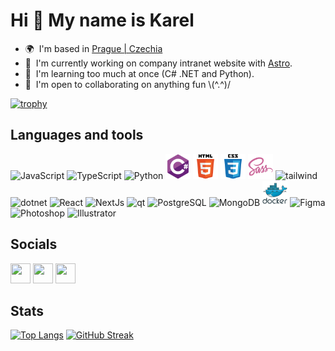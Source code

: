 Hi 👋 My name is Karel
======================

* 🌍  I'm based in <a href="https://www.google.com/maps/place/Prague/@50.0596696,14.4656239,12z" target="_blank" rel="noreferrer">Prague | Czechia</a>
* 🚀  I'm currently working on company intranet website with [Astro](http://astro.build).
* 🧠  I'm learning too much at once (C# .NET and Python).
* 🤝  I'm open to collaborating on anything fun \\(^.^)/

[![trophy](https://github-profile-trophy.vercel.app/?username=karelfh&theme=nord&margin-w=15&no-frame=true)](https://github.com/ryo-ma/github-profile-trophy)

## Languages and tools

<p align="left">
  <img src="https://raw.githubusercontent.com/danielcranney/readme-generator/main/public/icons/skills/javascript-colored.svg" width="40" height="40" alt="JavaScript" />
  <img src="https://raw.githubusercontent.com/danielcranney/readme-generator/main/public/icons/skills/typescript-colored.svg" width="40" height="40" alt="TypeScript" />
  <img src="https://raw.githubusercontent.com/danielcranney/readme-generator/main/public/icons/skills/python-colored.svg" width="36" height="36" alt="Python" />
  <img src="https://raw.githubusercontent.com/devicons/devicon/master/icons/csharp/csharp-original.svg" width="40" height="40" alt="csharp" />

  <img src="https://raw.githubusercontent.com/devicons/devicon/master/icons/html5/html5-original-wordmark.svg" width="40" height="40" alt="html5" />
  <img src="https://raw.githubusercontent.com/devicons/devicon/master/icons/css3/css3-original-wordmark.svg" width="40" height="40" alt="css3" />
  <img src="https://raw.githubusercontent.com/devicons/devicon/master/icons/sass/sass-original.svg" width="40" height="40" alt="sass" />
  <img src="https://www.vectorlogo.zone/logos/tailwindcss/tailwindcss-icon.svg" width="40" height="40" alt="tailwind" />
  <img src="https://raw.githubusercontent.com/danielcranney/readme-generator/main/public/icons/skills/dot-net-colored.svg" alt="dotnet" width="40" height="40" />
  <img src="https://raw.githubusercontent.com/danielcranney/readme-generator/main/public/icons/skills/react-colored.svg" width="40" height="40" alt="React" />
  <img src="https://raw.githubusercontent.com/danielcranney/readme-generator/main/public/icons/skills/nextjs-colored.svg" width="40" height="40" alt="NextJs" />
  <img src="https://upload.wikimedia.org/wikipedia/commons/0/0b/Qt_logo_2016.svg" width="40" height="40" alt="qt" />
  <img src="https://raw.githubusercontent.com/danielcranney/readme-generator/main/public/icons/skills/postgresql-colored.svg" width="40" height="40" alt="PostgreSQL" />
  <img src="https://raw.githubusercontent.com/danielcranney/readme-generator/main/public/icons/skills/mongodb-colored.svg" width="36" height="36" alt="MongoDB" />
  <img src="https://raw.githubusercontent.com/devicons/devicon/master/icons/docker/docker-original-wordmark.svg" alt="docker" width="40" height="40"/>
  <img src="https://raw.githubusercontent.com/danielcranney/readme-generator/main/public/icons/skills/figma-colored.svg" width="40" height="40" alt="Figma" />
  <img src="https://raw.githubusercontent.com/danielcranney/readme-generator/main/public/icons/skills/photoshop-colored.svg" width="40" height="40" alt="Photoshop" />
  <img src="https://raw.githubusercontent.com/danielcranney/readme-generator/main/public/icons/skills/illustrator-colored.svg" width="40" height="40" alt="Illustrator" />
</p>


## Socials

<p align="left"> <a href="http://www.instagram.com/houf.karel" target="_blank" rel="noreferrer"><img src="https://raw.githubusercontent.com/danielcranney/readme-generator/main/public/icons/socials/instagram.svg" width="32" height="32" /></a> <a href="https://www.stackoverflow.com/users/8018284/karel" target="_blank" rel="noreferrer"><img src="https://raw.githubusercontent.com/danielcranney/readme-generator/main/public/icons/socials/stackoverflow.svg" width="32" height="32" /></a> <a href="https://www.twitter.com/@KarelFH" target="_blank" rel="noreferrer"><img src="https://raw.githubusercontent.com/danielcranney/readme-generator/main/public/icons/socials/twitter.svg" width="32" height="32" /></a></p>


## Stats

[![Top Langs](https://github-readme-stats.vercel.app/api/top-langs/?username=karelfh&theme=nord&hide_border=true&border_radius=5&hide=scss&count_private=true)](https://github.com/anuraghazra/github-readme-stats) [![GitHub Streak](https://streak-stats.demolab.com?user=karelfh&theme=nord&hide_border=true&border_radius=5&date_format=j%20M%5B%20Y%5D)](https://git.io/streak-stats)
